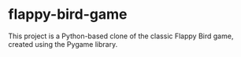 # flappy-bird-game
This project is a Python-based clone of the classic Flappy Bird game, created using the Pygame library.
